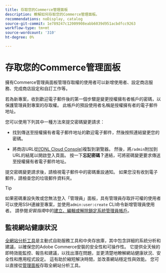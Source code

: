 ```yaml
---
title: 存取您的Commerce管理面板
description: 瞭解如何存取您的Commerce管理面板。
recommendations: noDisplay, catalog
source-git-commit: 1e789247c12009908eabb6039d951acbdfcc9263
workflow-type: tm+mt
source-wordcount: '310'
ht-degree: 0%

---
```


# 存取您的Commerce管理面板

擁有Commerce管理員面板管理存取權的使用者可以新增使用者、設定商店服務、完成商店設定和自訂工作等。

若為新專案，收到歡迎電子郵件後的第一個步驟是變更授權擁有者帳戶的密碼，以保護管理員對專案的存取權。 此帳戶的預設使用者名稱是授權擁有者的電子郵件地址。

您可以使用下列其中一種方法來提交密碼變更請求：

- 找到傳送至授權擁有者電子郵件地址的歡迎電子郵件，然後按照連結變更您的密碼。

- 將商店URL從[[!DNL Cloud Console]](../cloud-guide/project/overview.md)複製到瀏覽器。 然後，將`/admin`附加到URL的結尾以開啟登入頁面。 按一下&#x200B;**忘記密碼？**&#x200B;連結，可將密碼變更要求傳送至授權擁有者電子郵件地址。

提交密碼變更請求後，請檢視電子郵件中的密碼重設通知。 如果您沒有收到電子郵件，請檢查您的垃圾郵件資料夾。

>[!TIP]
>
>如果密碼重設失敗或您無法登入「管理員」面板，具有管理員存取許可權的使用者可以使用SSH連線至專案，並使用`admin:user:create` CLI命令新增管理員使用者。 請參閱&#x200B;_安裝指南_&#x200B;中的[建立、編輯或解除鎖定系統管理員帳戶](https://experienceleague.adobe.com/docs/commerce-operations/installation-guide/tutorials/admin.html)。

## 監視網站健康狀況

[全網站分析工具](https://experienceleague.adobe.com/en/docs/commerce-operations/tools/site-wide-analysis-tool/intro)是主動式自助服務工具和中央存放庫，其中包含詳細的系統分析和建議，以確保您的Adobe Commerce安裝的安全性和可操作性。 它提供全天候的即時效能監控、報告和建議，以找出潛在問題，並更清楚地瞭解網站健康狀況、安全性和應用程式設定。 這有助於縮短解決時間，並改善網站穩定性與效能。 您可以直接從[管理面板](https://experienceleague.adobe.com/en/docs/commerce-operations/tools/site-wide-analysis-tool/access#option-2-logging-in-to-your-site-wide-analysis-tool-dashboard-from-your-stores-admin-panel)存取全網站分析工具。
